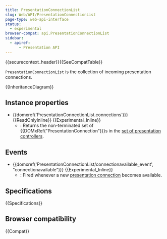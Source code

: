 ```yaml
---
title: PresentationConnectionList
slug: Web/API/PresentationConnectionList
page-type: web-api-interface
status:
  - experimental
browser-compat: api.PresentationConnectionList
sidebar:
  - apiref:
      - Presentation API
---
```


{{securecontext_header}}{{SeeCompatTable}}

`PresentationConnectionList` is the collection of incoming presentation connections.

{{InheritanceDiagram}}

## Instance properties

- {{domxref('PresentationConnectionList.connections')}} {{ReadOnlyInline}} {{Experimental_Inline}}
  - : Returns the non-terminated set of {{DOMxRef("PresentationConnection")}}s in the [set of presentation controllers](https://www.w3.org/TR/presentation-api/#dfn-set-of-presentation-controllers).

## Events

- {{domxref('PresentationConnectionList/connectionavailable_event', "connectionavailable")}} {{Experimental_Inline}}
  - : Fired whenever a new [presentation connection](https://www.w3.org/TR/presentation-api/#dfn-presentation-connection) becomes available.

## Specifications

{{Specifications}}

## Browser compatibility

{{Compat}}

